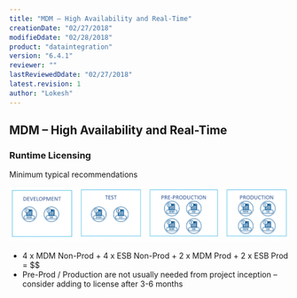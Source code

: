 ```yaml
---
title: "MDM – High Availability and Real-Time"
creationDate: "02/27/2018"
modifieDdate: "02/28/2018"
product: "dataintegration"
version: "6.4.1"
reviewer: ""
lastReviewedDdate: "02/27/2018"
latest.revision: 1
author: "Lokesh"
---
```


## MDM – High Availability and Real-Time

### Runtime Licensing 

Minimum typical recommendations

![0][0]

- 4 x MDM Non-Prod + 4 x ESB Non-Prod + 2 x MDM Prod + 2 x ESB Prod  = $$
- Pre-Prod / Production are not usually needed from project inception – consider adding to license after 3-6 months


<!-- links -->
[0]: ./../../../../resources/images/mdm/mdm-ha.png "MDM – High Availability and Real-Time"
